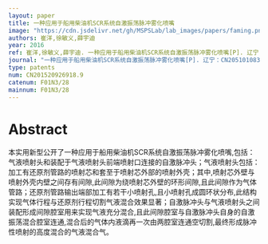 ```yaml
---
layout: paper
title: 一种应用于船用柴油机SCR系统自激振荡脉冲雾化喷嘴
image: "https://cdn.jsdelivr.net/gh/MSPSLab/lab_images/papers/faming.png"
authors: 崔洋,徐敏义,薛宇迪
year: 2016
ref: 崔洋,徐敏义,薛宇迪. 一种应用于船用柴油机SCR系统自激振荡脉冲雾化喷嘴[P]. 辽宁：CN205101083U,2016-03-23
journal: "一种应用于船用柴油机SCR系统自激振荡脉冲雾化喷嘴[P]. 辽宁：CN205101083U,2016-03-23"
type: patents
num: CN201520926918.9
catenum: F01N3/28
mainnum: F01N3/28
---
```


# Abstract

本实用新型公开了一种应用于船用柴油机SCR系统自激振荡脉冲雾化喷嘴,包括：气液喷射头和装配于气液喷射头前端喷射口连接的自激脉冲头；气液喷射头包括：加工有还原剂管路的喷射芯和套至于喷射芯外部的喷射外壳；其中,喷射芯外壁与喷射外壳内壁之间存有间隙,此间隙为绕喷射芯外壁的环形间隙,且此间隙作为气体管路；还原剂管路输出端部加工有若干小喷射孔,且小喷射孔成圆环状分布,此结构实现气体行程与还原剂行程切割气液混合效果显著；自激脉冲头与气液喷射头之间装配形成间隙腔室用来实现气液充分混合,且此间隙腔室与自激脉冲头自身的自激振荡混合腔室连通,混合后的气体内液滴再一次由两腔室连通空切割,最终形成脉冲性喷射的高度混合的气液混合气。